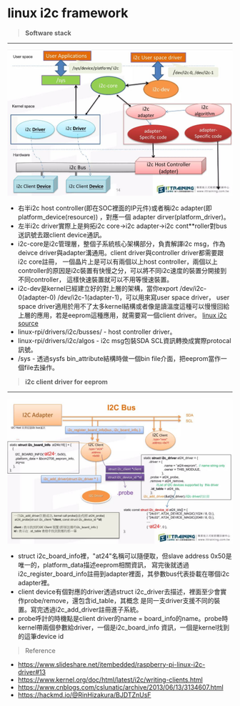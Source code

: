 # linux i2c framework
> **Software stack**<br>
---
![alt Software stack](https://github.com/chiweichiu/linux_driver/blob/main/utils/i2c_sofeware_stack.JPG)
- 右半i2c host controller(即在SOC裡面的IP元件)或者稱i2c adapter(即platform_device(resource)) ，對應一個 adapter dirver(platform_driver)。
- 左半i2c driver實際上是夠拓i2c core->i2c adapter->i2c cont**roller對bus送訊號去跟client device通訊。
- i2c-core是i2c管理層，整個子系統核心架構部分，負責解譯i2c msg，作為deivce driver與adapter溝通用。client driver與controller driver都需要跟i2c core註冊，
  一個晶片上是可以有兩個以上host controller，兩個以上controller的原因是i2c裝置有快慢之分，可以將不同i2c速度的裝置分開接到不同controller，
  這樣快速裝置就可以不用等慢速裝置。
- i2c-dev是kernel已經建立好的對上層的架構，當你export /dev/i2c-0(adapter-0) /dev/i2c-1(adapter-1)，可以用來寫user space driver，
  user space driver適用於用不了太多kernel結構或者像是讀溫度這種可以慢慢回給上層的應用，若是eeprom這種應用，就需要寫一個client driver。
  [linux i2c source](https://github.com/thenaran/linux-rpi/blob/master/drivers/i2c/)
- linux-rpi/drivers/i2c/busses/ - host controller driver。
- linux-rpi/drivers/i2c/algos - i2c msg包裝SDA SCL資訊轉換成實際protocal訊號。
- /sys - 透過sysfs bin_attribute結構時做一個bin file介面，把eeprom當作一個file去操作。

> **i2c client driver for eeprom**<br>
---
![alt Software stack](https://github.com/chiweichiu/linux_driver/blob/main/utils/i2c_client_driver.JPG)
- struct i2c_board_info裡，"at24"名稱可以隨便取，但slave address 0x50是唯一的，platform_data描述eeprom相關資訊，
  寫完後就透過i2c_register_board_info註冊到adapter裡面，其參數bus代表掛載在哪個i2c adapter裡。
- client device有個對應的driver透過struct i2c_driver去描述，裡面至少會實作probe/remove，還包含id_table，其概念
  是同一支driver支援不同的裝置。寫完透過i2c_add_driver註冊進子系統。
- probe呼計的時機點是client driver的name = board_info的name。probe時kernel帶兩個參數給driver，一個是i2c_board_info
  資訊，一個是kernel找到的這筆device id
> Reference<br>
- https://www.slideshare.net/itembedded/raspberry-pi-linux-i2c-driver#13
- https://www.kernel.org/doc/html/latest/i2c/writing-clients.html
- https://www.cnblogs.com/cslunatic/archive/2013/06/13/3134607.html
- https://hackmd.io/@RinHizakura/BJDTZnUsF

